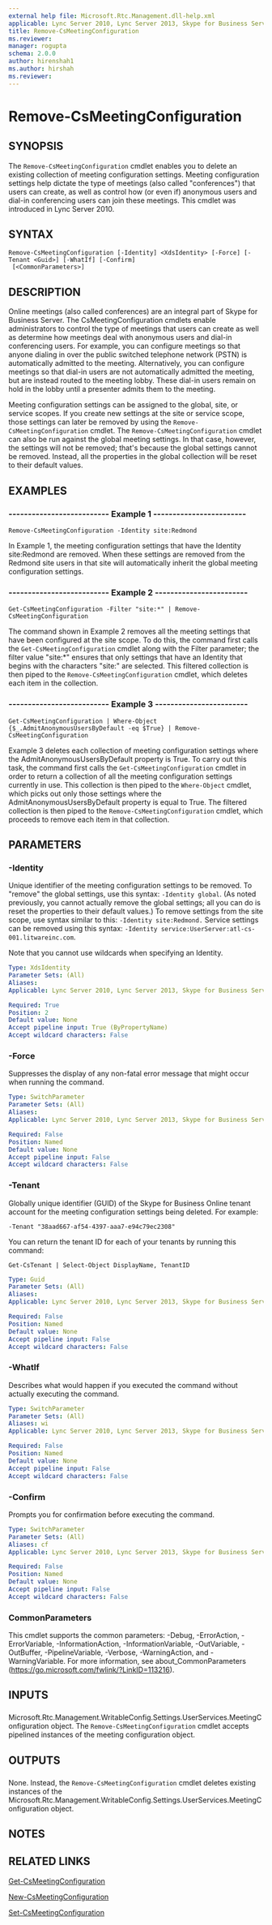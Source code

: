 ```yaml
---
external help file: Microsoft.Rtc.Management.dll-help.xml
applicable: Lync Server 2010, Lync Server 2013, Skype for Business Server 2015, Skype for Business Server 2019
title: Remove-CsMeetingConfiguration
ms.reviewer: 
manager: rogupta
schema: 2.0.0
author: hirenshah1
ms.author: hirshah
ms.reviewer:
---
```


# Remove-CsMeetingConfiguration

## SYNOPSIS
The `Remove-CsMeetingConfiguration` cmdlet enables you to delete an existing collection of meeting configuration settings.
Meeting configuration settings help dictate the type of meetings (also called "conferences") that users can create, as well as control how (or even if) anonymous users and dial-in conferencing users can join these meetings.
This cmdlet was introduced in Lync Server 2010.


## SYNTAX

```
Remove-CsMeetingConfiguration [-Identity] <XdsIdentity> [-Force] [-Tenant <Guid>] [-WhatIf] [-Confirm]
 [<CommonParameters>]
```

## DESCRIPTION
Online meetings (also called conferences) are an integral part of Skype for Business Server.
The CsMeetingConfiguration cmdlets enable administrators to control the type of meetings that users can create as well as determine how meetings deal with anonymous users and dial-in conferencing users.
For example, you can configure meetings so that anyone dialing in over the public switched telephone network (PSTN) is automatically admitted to the meeting.
Alternatively, you can configure meetings so that dial-in users are not automatically admitted the meeting, but are instead routed to the meeting lobby.
These dial-in users remain on hold in the lobby until a presenter admits them to the meeting.

Meeting configuration settings can be assigned to the global, site, or service scopes.
If you create new settings at the site or service scope, those settings can later be removed by using the `Remove-CsMeetingConfiguration` cmdlet.
The `Remove-CsMeetingConfiguration` cmdlet can also be run against the global meeting settings.
In that case, however, the settings will not be removed; that's because the global settings cannot be removed.
Instead, all the properties in the global collection will be reset to their default values.


## EXAMPLES

### -------------------------- Example 1 ------------------------
```
Remove-CsMeetingConfiguration -Identity site:Redmond
```

In Example 1, the meeting configuration settings that have the Identity site:Redmond are removed.
When these settings are removed from the Redmond site users in that site will automatically inherit the global meeting configuration settings.


### -------------------------- Example 2 ------------------------
```
Get-CsMeetingConfiguration -Filter "site:*" | Remove-CsMeetingConfiguration
```

The command shown in Example 2 removes all the meeting settings that have been configured at the site scope.
To do this, the command first calls the `Get-CsMeetingConfiguration` cmdlet along with the Filter parameter; the filter value "site:*" ensures that only settings that have an Identity that begins with the characters "site:" are selected.
This filtered collection is then piped to the `Remove-CsMeetingConfiguration` cmdlet, which deletes each item in the collection.


### -------------------------- Example 3 ------------------------
```
Get-CsMeetingConfiguration | Where-Object {$_.AdmitAnonymousUsersByDefault -eq $True} | Remove-CsMeetingConfiguration
```

Example 3 deletes each collection of meeting configuration settings where the AdmitAnonymousUsersByDefault property is True.
To carry out this task, the command first calls the `Get-CsMeetingConfiguration` cmdlet in order to return a collection of all the meeting configuration settings currently in use.
This collection is then piped to the `Where-Object` cmdlet, which picks out only those settings where the AdmitAnonymousUsersByDefault property is equal to True.
The filtered collection is then piped to the `Remove-CsMeetingConfiguration` cmdlet, which proceeds to remove each item in that collection.


## PARAMETERS

### -Identity
Unique identifier of the meeting configuration settings to be removed.
To "remove" the global settings, use this syntax: `-Identity global`.
(As noted previously, you cannot actually remove the global settings; all you can do is reset the properties to their default values.) To remove settings from the site scope, use syntax similar to this: `-Identity site:Redmond.`
Service settings can be removed using this syntax: `-Identity service:UserServer:atl-cs-001.litwareinc.com`.

Note that you cannot use wildcards when specifying an Identity.

```yaml
Type: XdsIdentity
Parameter Sets: (All)
Aliases: 
Applicable: Lync Server 2010, Lync Server 2013, Skype for Business Server 2015, Skype for Business Server 2019

Required: True
Position: 2
Default value: None
Accept pipeline input: True (ByPropertyName)
Accept wildcard characters: False
```

### -Force
Suppresses the display of any non-fatal error message that might occur when running the command.

```yaml
Type: SwitchParameter
Parameter Sets: (All)
Aliases: 
Applicable: Lync Server 2010, Lync Server 2013, Skype for Business Server 2015, Skype for Business Server 2019

Required: False
Position: Named
Default value: None
Accept pipeline input: False
Accept wildcard characters: False
```

### -Tenant
Globally unique identifier (GUID) of the Skype for Business Online tenant account for the meeting configuration settings being deleted.
For example:

`-Tenant "38aad667-af54-4397-aaa7-e94c79ec2308"`

You can return the tenant ID for each of your tenants by running this command:

`Get-CsTenant | Select-Object DisplayName, TenantID`


```yaml
Type: Guid
Parameter Sets: (All)
Aliases: 
Applicable: Lync Server 2010, Lync Server 2013, Skype for Business Server 2015, Skype for Business Server 2019

Required: False
Position: Named
Default value: None
Accept pipeline input: False
Accept wildcard characters: False
```

### -WhatIf
Describes what would happen if you executed the command without actually executing the command.

```yaml
Type: SwitchParameter
Parameter Sets: (All)
Aliases: wi
Applicable: Lync Server 2010, Lync Server 2013, Skype for Business Server 2015, Skype for Business Server 2019

Required: False
Position: Named
Default value: None
Accept pipeline input: False
Accept wildcard characters: False
```

### -Confirm
Prompts you for confirmation before executing the command.

```yaml
Type: SwitchParameter
Parameter Sets: (All)
Aliases: cf
Applicable: Lync Server 2010, Lync Server 2013, Skype for Business Server 2015, Skype for Business Server 2019

Required: False
Position: Named
Default value: None
Accept pipeline input: False
Accept wildcard characters: False
```

### CommonParameters
This cmdlet supports the common parameters: -Debug, -ErrorAction, -ErrorVariable, -InformationAction, -InformationVariable, -OutVariable, -OutBuffer, -PipelineVariable, -Verbose, -WarningAction, and -WarningVariable. For more information, see about_CommonParameters (https://go.microsoft.com/fwlink/?LinkID=113216).

## INPUTS

###  
Microsoft.Rtc.Management.WritableConfig.Settings.UserServices.MeetingConfiguration object.
The `Remove-CsMeetingConfiguration` cmdlet accepts pipelined instances of the meeting configuration object.

## OUTPUTS

###  
None.
Instead, the `Remove-CsMeetingConfiguration` cmdlet deletes existing instances of the Microsoft.Rtc.Management.WritableConfig.Settings.UserServices.MeetingConfiguration object.

## NOTES

## RELATED LINKS

[Get-CsMeetingConfiguration](Get-CsMeetingConfiguration.md)

[New-CsMeetingConfiguration](New-CsMeetingConfiguration.md)

[Set-CsMeetingConfiguration](Set-CsMeetingConfiguration.md)

